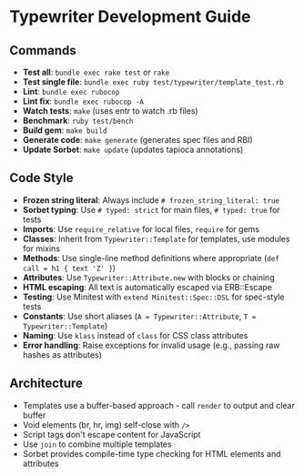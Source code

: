 # Typewriter Development Guide

## Commands
- **Test all**: `bundle exec rake test` or `rake`
- **Test single file**: `bundle exec ruby test/typewriter/template_test.rb`
- **Lint**: `bundle exec rubocop`
- **Lint fix**: `bundle exec rubocop -A`
- **Watch tests**: `make` (uses entr to watch .rb files)
- **Benchmark**: `ruby test/bench`
- **Build gem**: `make build`
- **Generate code**: `make generate` (generates spec files and RBI)
- **Update Sorbet**: `make update` (updates tapioca annotations)

## Code Style
- **Frozen string literal**: Always include `# frozen_string_literal: true`
- **Sorbet typing**: Use `# typed: strict` for main files, `# typed: true` for tests
- **Imports**: Use `require_relative` for local files, `require` for gems
- **Classes**: Inherit from `Typewriter::Template` for templates, use modules for mixins
- **Methods**: Use single-line method definitions where appropriate (`def call = h1 { text 'Z' }`)
- **Attributes**: Use `Typewriter::Attribute.new` with blocks or chaining
- **HTML escaping**: All text is automatically escaped via ERB::Escape
- **Testing**: Use Minitest with `extend Minitest::Spec::DSL` for spec-style tests
- **Constants**: Use short aliases (`A = Typewriter::Attribute`, `T = Typewriter::Template`)
- **Naming**: Use `klass` instead of `class` for CSS class attributes
- **Error handling**: Raise exceptions for invalid usage (e.g., passing raw hashes as attributes)

## Architecture
- Templates use a buffer-based approach - call `render` to output and clear buffer
- Void elements (br, hr, img) self-close with `/>`
- Script tags don't escape content for JavaScript
- Use `join` to combine multiple templates
- Sorbet provides compile-time type checking for HTML elements and attributes
